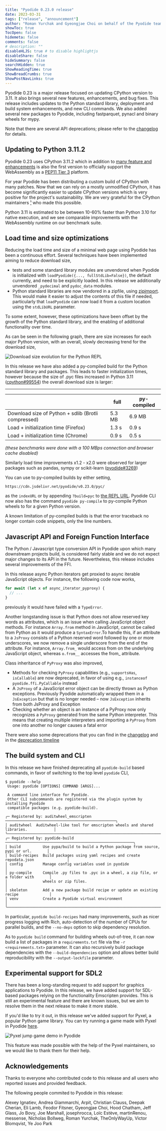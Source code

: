 ```yaml
---
title: "Pyodide 0.23.0 release"
date: 2023-03-31
tags: ["release", "announcement"]
author: "Roman Yurchak and Gyeongjae Choi on behalf of the Pyodide team"
showToc: true
TocOpen: false
hidemeta: false
comments: false
# description: ""
disableHLJS: true # to disable highlightjs
disableShare: false
hideSummary: false
searchHidden: true
ShowReadingTime: true
ShowBreadCrumbs: true
ShowPostNavLinks: true
---
```


Pyodide 0.23 is a major release focused on updating CPython version to 3.11. It
also brings several new features, enhancements, and bug fixes. This
release includes updates to the Python standard library, deployment and build
system enhancements, and new CLI commands. We also added several new packages
to Pyodide, including fastparquet, pynacl and binary wheels for mypy.

Note that there are several API deprecations; please refer to the
[changelog](https://pyodide.org/en/stable/project/changelog.html#version-0-23-0)
for details.

## Updating to Python 3.11.2

Pyodide 0.23 uses CPython 3.11.2 which in addition to [many feature and
enhancements](https://docs.python.org/3/whatsnew/3.11.html) is also the first
version to officially support the WebAssembly as a [PEP11 Tier
3](https://peps.python.org/pep-0011/#tier-3) platform.

For year Pyodide has been distributing a custom build of CPython with many patches.
Now that we can rely on a mostly unmodified CPython, it has become significantly easier
to update CPython versions which is very positive for the
project's sustainability. We are very grateful for the CPython maintainers
[¹](https://blog.pyodide.org/posts/0.22-release/#acknowledgements) who made this possible.

Python 3.11 is estimated to be between 10-60% faster than Python 3.10 for
native execution, and we see comparable improvements with the WebAssembly
runtime on our benchmark suite.

## Load time and size optimizations

Reducing the load time and size of a minimal web page using Pyodide has been a
continuous effort. Several techniques have been implemented aiming to reduce
download size,
 - tests and some standard library modules are unvendored when Pyodide is
   initialized with `loadPyodide({..., fullStdLib=False})`, the default
   currently, and need to be explicitly loaded. In this release we additionally
   unvendored `_pydecimal` and `pydoc_data` modules.
 - Python standard libraries are now vendored in a zipfile,
   using [zipimport](https://docs.python.org/3/library/zipimport.html).
   This would make it easier to adjust the contents of this file if needed,
   particularly that `loadPyodide` can now load it from a custom location
   using the `stdLibURL` parameter.

To some extent, however, these optimizations have been offset by the
growth of the Python standard library, and the enabling of additional
functionality over time. 

As can be seen in the following graph, there are size increases for each major
Python version, with an overall, slowly decreasing trend for the download size,

<img src="download_size_evolution.webp" alt="Download size evolution for the Python REPL" />

In this release we have also added a py-compiled build for the Python standard
library and packages. This leads to faster initialization times, however
because the size of .pyc files increased in Python 3.11
([cpython#99554](https://github.com/python/cpython/issues/99554)) the overall
download size is larger:

--------------------------------------------
|        | full | py-compiled |
|--------|------|-------------|
| Download size of Python + sdlib (Brotli compressed) |  5.3 MB |      6.9 MB    | 
| Load + initialization time (Firefox) |  1.3 s |      0.9 s    |
| Load + initialization time (Chrome)  |  0.9 s |      0.5 s    |

*(these benchmarks were done with a 100 MBps connection and browser cache disabled)*

Similarly load time improvements x1.2 - x2.0 were observed for larger packages
such as pandas, sympy or scikit-learn
([pyodide#3269](https://github.com/pyodide/pyodide/issues/3269))

You can use to py-compiled builds by either setting,
```
https://cdn.jsdelivr.net/pyodide/v0.23.0/pyc/
```
as the `indexURL` or by appending `?build=pyc` to [the REPL
URL](https://pyodide.org/en/stable/console.html?build=pyc). Pyodide CLI now
also has the command `pyodide py-compile` to py-compile Python wheels to for a
given Python version.

A known limitation of py-compiled builds is that the error traceback no longer
contain code snippets, only the line numbers.

## Javascript API and Foreign Function Interface

The Python / Javascript type conversion API in Pyodide upon which many
downstream projects build, is considered fairly stable and we do not expect
major changes to its API in the future. Nevertheless, this release includes
several improvements of the FFI.

In this release async Python iterators get proxied to async iterable JavaScript
objects. For instance, the following code now works,

```javascript
for await (let x of async_iterator_pyproxy) {
  // ...
}
```
previously it would have failed with a `TypeError`.

Another longstanding issue is that Python does not allow reserved key words as
attributes, which is an issue when calling JavaScript object methods.  For
instance `Array.from` method in JavaScript, cannot be called from Python as it
would produce a `SyntaxError`.To handle this, if an attribute to a `JsProxy`
consists of a Python reserved word followed by one or more underscores, we now
remove a single underscore from the end of the attribute. For instance,
`Array.from_` would access from on the underlying JavaScript object, whereas
`o.from__` accesses the from_ attribute.

Class inheritance of `PyProxy` was also improved,
 - Methods for checking `PyProxy` capabilities (e.g., `supportsHas`,
   `isCallable`) are now deprecated, in favor of using e.g., `instanceof
   pyodide.ffi.PyCallable` instead
 - A `JsProxy` of a JavaScript error object can be directly thrown as Python
   exceptions. Previously Pyodide automatically wrapped them in a `JsException`
   but that is no longer needed – now `JsException` inherits from both JsProxy
   and Exception
 - Checking whether an object is an instance of a PyProxy now only recognizes a
   `PyProxy` generated from the same Python interpreter. This means that creating
   multiple interpreters and importing a `PyProxy` from one into another no
   longer causes a fatal error

There were also some deprecations that you can find in the
[changelog](https://pyodide.org/en/stable/project/changelog.html) and in the
[deprecation
timeline](https://pyodide.org/en/stable/project/deprecation-timeline.html)



## The build system and CLI

In this release we have finished deprecating all `pyodide-build` based
commands, in favor of switching to the top level `pyodide` CLI,
```
$ pyodide --help
 Usage: pyodide [OPTIONS] COMMAND [ARGS]...                                                
                                                                                           
 A command line interface for Pyodide.                                                     
 Other CLI subcommands are registered via the plugin system by installing Pyodide          
 compatible packages (e.g. pyodide-build).                                                 
                                                                                           
╭─ Registered by: auditwheel_emscripten ──────────────────────────────────────────────────╮
│ auditwheel  Auditwheel-like tool for emscripten wheels and shared libraries.            │
╰─────────────────────────────────────────────────────────────────────────────────────────╯
╭─ Registered by: pyodide-build ──────────────────────────────────────────────────────────╮
│ build          Use pypa/build to build a Python package from source, pypi or url.       │
│ build-recipes  Build packages using yaml recipes and create repodata.json               │
│ config         Manage config variables used in pyodide                                  │
│ py-compile     Compile .py files to .pyc in a wheel, a zip file, or a folder with       │
│                wheels or zip files.                                                     │
│ skeleton       Add a new package build recipe or update an existing recipe              │
│ venv           Create a Pyodide virtual environment                                     │
╰─────────────────────────────────────────────────────────────────────────────────────────╯
```

In particular, `pyodide build-recipes` had many improvements, such as nicer
progress logging with Rich, auto-detection of the number of CPUs for parallel
builds, and the `--no-deps` option to skip dependency resolution.

As to `pyodide build` command for building wheels out-of-tree, it can now
build a list of packages in a `requirements.txt` file via the `-r
<requirements.txt>` parameter. It can also recursively build package
dependencies with the `--build-dependencies` option and allows better build
reproducibility with the `--output-lockfile` parameter.

## Experimental support for SDL2

There has been a long-standing request to add support for graphics applications
to Pyodide. In this release, we have added support for SDL-based packages
relying on the functionality Emscripten provides.
This is still an experimental feature and there are known issues,
but we aim to resolve them in the next release to make it more stable.

If you'd like to try it out, in this release we've added support for Pyxel,
a popular Python game library. You can try running a game made with Pyxel in Pyodide
[here](https://ryanking13.github.io/pyodide-pyxel-test/).

<img src="pyxel-jumpgame.gif" alt="Pyxel jump game demo in Pyodide" />

This feature was made possible with the help of the Pyxel maintainers,
so we would like to thank them for their help.

## Acknowledgements

Thanks to everyone who contributed code to this release and all users who
reported issues and provided feedback. 

The following people commited to Pyodide in this release:

Alexey Ignatiev, Andrea Giammarchi, Arpit, Christian Clauss, Deepak Cherian,
Eli Lamb, Feodor Fitsner, Gyeongjae Choi, Hood Chatham, Jeff Glass, Jo Bovy,
Joe Marshall, josephrocca, Loïc Estève, martinRenou, messense, Nicholas
Bollweg, Roman Yurchak, TheOnlyWayUp, Victor Blomqvist, Ye Joo Park
